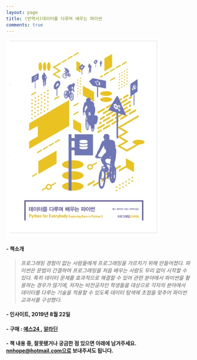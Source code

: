 ```yaml
---
layout: page
title: (번역서)데이터를 다루며 배우는 파이썬
comments: true
---
```


![](/img/book_python_data/cover.jpg)



#### - 책소개  
> *프로그래밍 경험이 없는 사람들에게 프로그래밍을 가르치기 위해 만들어졌다. 파이썬은 문법이 간결하여 프로그래밍을 처음 배우는 사람도 무리 없이 시작할 수 있다. 특히 데이터 문제를 효과적으로 해결할 수 있어 관련 분야에서 파이썬을 활용하는 경우가 많기에, 저자는 비전공자인 학생들을 대상으로 각자의 분야에서 데이터를 다루는 기술을 적용할 수 있도록 데이터 탐색에 초점을 맞추어 파이썬 교과서를 구성했다.*

#### - 인사이트, 2019년 8월 22일  

#### -  구매 : <a href="http://www.yes24.com/Product/Goods/77401048" target="_blank">예스24 </a>, <a href="https://www.aladin.co.kr/shop/wproduct.aspx?ItemId=202488085" target="_blank">알라딘</a>

#### - 책 내용 중, 잘못됐거나 궁금한 점 있으면 아래에 남겨주세요. nnhope@hotmail.com으로 보내주셔도 됩니다.





